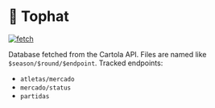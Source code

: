 # 🎩 Tophat

[![fetch](https://github.com/assuncaolfi/tophat/actions/workflows/fetch.yml/badge.svg)](https://github.com/assuncaolfi/tophat/actions/workflows/fetch.yml)

Database fetched from the Cartola API.
Files are named like `$season/$round/$endpoint`.
Tracked endpoints:

* `atletas/mercado`  
* `mercado/status`  
* `partidas`
